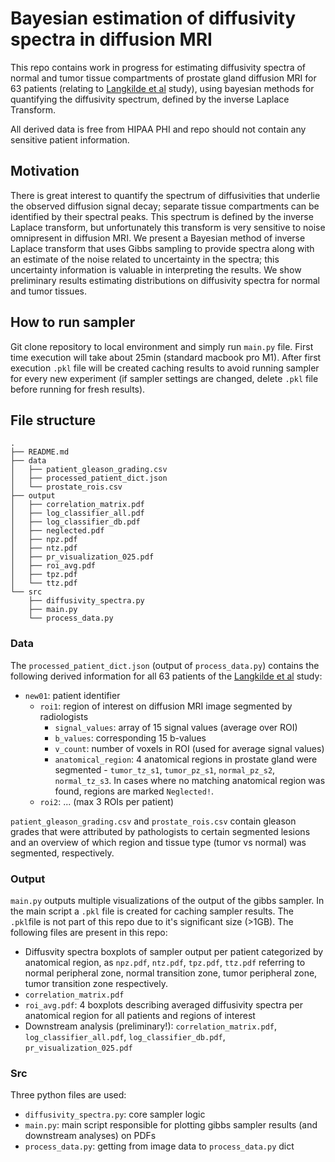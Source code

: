 # Bayesian estimation of diffusivity spectra in diffusion MRI

This repo contains work in progress for estimating diffusivity spectra of normal and tumor tissue compartments of prostate gland diffusion MRI for 63 patients (relating to [Langkilde et al](https://pubmed.ncbi.nlm.nih.gov/28718517/) study), using bayesian methods for quantifying the diffusivity spectrum, defined by the inverse Laplace Transform.

All derived data is free from HIPAA PHI and repo should not contain any sensitive patient information.

## Motivation

There is great interest to quantify the spectrum of diffusivities that underlie the observed diffusion signal decay; separate tissue compartments can be identified by their spectral peaks. This spectrum is defined by the inverse Laplace transform, but unfortunately this transform is very sensitive to noise omnipresent in diffusion MRI. We present a Bayesian method of inverse Laplace transform that uses Gibbs sampling to provide spectra along with an estimate of the noise related to uncertainty in the spectra; this uncertainty information is valuable in interpreting the results. We show preliminary results estimating distributions on diffusivity spectra for normal and tumor tissues.

## How to run sampler

Git clone repository to local environment and simply run `main.py` file. First time execution will take about 25min (standard macbook pro M1). After first execution `.pkl` file will be created caching results to avoid running sampler for every new experiment (if sampler settings are changed, delete `.pkl` file before running for fresh results).

## File structure
````
.
├── README.md
├── data
│   ├── patient_gleason_grading.csv
│   ├── processed_patient_dict.json
│   └── prostate_rois.csv
├── output
│   ├── correlation_matrix.pdf
│   ├── log_classifier_all.pdf
│   ├── log_classifier_db.pdf
│   ├── neglected.pdf
│   ├── npz.pdf
│   ├── ntz.pdf
│   ├── pr_visualization_025.pdf
│   ├── roi_avg.pdf
│   ├── tpz.pdf
│   └── ttz.pdf
└── src
    ├── diffusivity_spectra.py
    ├── main.py
    └── process_data.py
````

### Data

The `processed_patient_dict.json` (output of `process_data.py`) contains the following derived information for all 63 patients of the [Langkilde et al](https://pubmed.ncbi.nlm.nih.gov/28718517/) study:
- `new01`: patient identifier
  - `roi1`: region of interest on diffusion MRI image segmented by radiologists
    - `signal_values`: array of 15 signal values (average over ROI)
    - `b_values`: corresponding 15 b-values
    - `v_count`: number of voxels in ROI (used for average signal values)
    - `anatomical_region`: 4 anatomical regions in prostate gland were segmented - `tumor_tz_s1`, `tumor_pz_s1`, `normal_pz_s2`, `normal_tz_s3`. In cases where no matching anatomical region was found, regions are marked `Neglected!`.
  - `roi2`: ... (max 3 ROIs per patient)
 
`patient_gleason_grading.csv` and `prostate_rois.csv` contain gleason grades that were attributed by pathologists to certain segmented lesions and an overview of which region and tissue type (tumor vs normal) was segmented, respectively.

### Output

`main.py` outputs multiple visualizations of the output of the gibbs sampler. In the main script a `.pkl` file is created for caching sampler results. The `.pkl`file is not part of this repo due to it's significant size (>1GB). The following files are present in this repo:
- Diffusvity spectra boxplots of sampler output per patient categorized by anatomical region, as `npz.pdf`, `ntz.pdf`, `tpz.pdf`, `ttz.pdf` referring to normal peripheral zone, normal transition zone, tumor peripheral zone, tumor transition zone respectively.
- `correlation_matrix.pdf`
- `roi_avg.pdf`: 4 boxplots describing averaged diffusivity spectra per anatomical region for all patients and regions of interest
- Downstream analysis (preliminary!): `correlation_matrix.pdf`, `log_classifier_all.pdf`, `log_classifier_db.pdf`, `pr_visualization_025.pdf`

### Src

Three python files are used:
- `diffusivity_spectra.py`: core sampler logic
- `main.py`: main script responsible for plotting gibbs sampler results (and downstream analyses) on PDFs
- `process_data.py`: getting from image data to `process_data.py` dict
